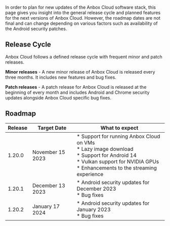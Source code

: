In order to plan for new updates of the Anbox Cloud software stack, this page gives you insight into the general release cycle and planned features for the next versions of Anbox Cloud. However, the roadmap dates are not final and can change depending on various factors such as availability of the Android security patches.

## Release Cycle

Anbox Cloud follows a defined release cycle with frequent minor and patch releases.

**Minor releases** - A new minor release of Anbox Cloud is released every three months. It includes new features and bug fixes.

**Patch releases** - A patch release for Anbox Cloud is released at the beginning of every month and includes Android and Chrome security updates alongside Anbox Cloud specific bug fixes.

## Roadmap
| Release | Target Date | What to expect| 
|---------|-------------|---------------|
| 1.20.0 | November 15 2023 | * Support for running Anbox Cloud on VMs<br/>* Lazy image download<br/>* Support for Android 14<br/>* Vulkan support for NVIDIA GPUs<br/>* Enhancements to the streaming experience|
| 1.20.1 | December 13 2023 | * Android security updates for December 2023<br/>* Bug fixes |
| 1.20.2 | January 17 2024  | * Android security updates for January 2023<br/>* Bug fixes |
